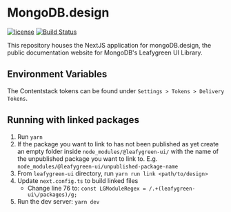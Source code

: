 # MongoDB.design

[![license](https://img.shields.io/badge/license-MIT-blue.svg)](https://github.com/mui/material-ui/blob/HEAD/LICENSE)
[![Build Status](https://img.shields.io/endpoint.svg?url=https%3A%2F%2Factions-badge.atrox.dev%2Fmongodb%2Fdesign%2Fbadge%3Fref%3Dmain&style=flat)](https://actions-badge.atrox.dev/mongodb/design/goto?ref=main)

This repository houses the NextJS application for mongoDB.design, the public documentation website for MongoDB's Leafygreen UI Library.

## Environment Variables

The Contentstack tokens can be found under `Settings > Tokens > Delivery Tokens`.

## Running with linked packages

1. Run `yarn`
2. If the package you want to link to has not been published as yet create an empty folder inside `node_modules/@leafygreen-ui/` with the name of the unpublished package you want to link to. E.g. `node_modules/@leafygreen-ui/unpublished-package-name`
3. From `leafygreen-ui` directory, run `yarn run link <path/to/design>`
4. Update `next.config.ts` to build linked files
   - Change line 76 to: `const LGModuleRegex = /.+(leafygreen-ui\/packages)/g;`
5. Run the dev server: `yarn dev`
